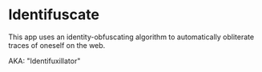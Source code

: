 Identifuscate
=============

This app uses an identity-obfuscating algorithm to automatically obliterate traces of oneself on the web.

AKA: "Identifuxillator"
